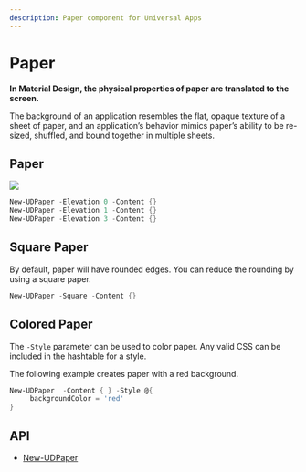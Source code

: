 ```yaml
---
description: Paper component for Universal Apps
---
```


# Paper

**In Material Design, the physical properties of paper are translated to the screen.**

The background of an application resembles the flat, opaque texture of a sheet of paper, and an application’s behavior mimics paper’s ability to be re-sized, shuffled, and bound together in multiple sheets.

## Paper

![](<../../../.gitbook/assets/image (327).png>)

```powershell
New-UDPaper -Elevation 0 -Content {} 
New-UDPaper -Elevation 1 -Content {} 
New-UDPaper -Elevation 3 -Content {}
```

## Square Paper

By default, paper will have rounded edges. You can reduce the rounding by using a square paper.

```powershell
New-UDPaper -Square -Content {}
```

## Colored Paper

The `-Style` parameter can be used to color paper. Any valid CSS can be included in the hashtable for a style.

The following example creates paper with a red background.

```powershell
New-UDPaper  -Content { } -Style @{ 
     backgroundColor = 'red'
}
```

## API

* [New-UDPaper](https://github.com/ironmansoftware/universal-docs/blob/v5/cmdlets/New-UDPaper.txt)
